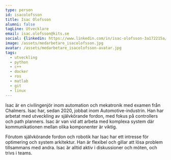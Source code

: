 ```yaml
---
type: person
id: isacolofsson
title: Isac Olofsson
alumni: false
tagLine: Utvecklare
email: isac.olofsson@kits.se
social: {linkedin: https://www.linkedin.com/in/isac-olofsson-3a172215a/}
image: /assets/medarbetare_isacolofsson.jpg
avatar: /assets/medarbetare_isacolofsson-avatar.jpg
tags:
  - utveckling
  - python
  - c++
  - docker
  - ros
  - matlab
  - git
  - linux
---
```


Isac är en civilingenjör inom automation och mekatronik med examen från Chalmers. Isac har, sedan 2020, jobbat inom Automotive-industrin. Han har arbetat med utveckling av självkörande fordon, med fokus på controllers och path planners. Isac är van vid att arbeta med komplexa system där kommunikationen mellan olika komponenter är viktig.  

Förutom självkörande fordon och robotik har Isac har ett intresse för optimering och system arkitektur. Han är flexibel och gillar att lösa problem tillsammans med andra. Isac är alltid aktiv i diskussioner och möten, och trivs i teams.
